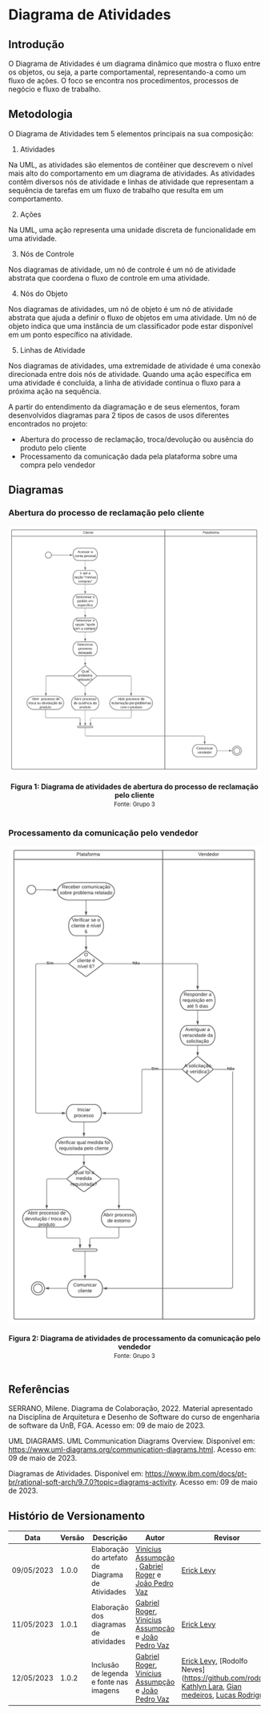# Diagrama de Atividades

## Introdução
O Diagrama de Atividades é um diagrama dinâmico que mostra o fluxo entre os objetos, ou seja, a parte comportamental, representando-a como um fluxo de ações. O foco se encontra nos procedimentos, processos de negócio e fluxo de trabalho.

## Metodologia

O Diagrama de Atividades tem 5 elementos principais na sua composição:
1. Atividades

Na UML, as atividades são elementos de contêiner que descrevem o nível mais alto do comportamento em um diagrama de atividades. As atividades contêm diversos nós de atividade e linhas de atividade que representam a sequência de tarefas em um fluxo de trabalho que resulta em um comportamento.

2. Ações

Na UML, uma ação representa uma unidade discreta de funcionalidade em uma atividade.

3. Nós de Controle

Nos diagramas de atividade, um nó de controle é um nó de atividade abstrata que coordena o fluxo de controle em uma atividade.

4. Nós do Objeto

Nos diagramas de atividades, um nó de objeto é um nó de atividade abstrata que ajuda a definir o fluxo de objetos em uma atividade. Um nó de objeto indica que uma instância de um classificador pode estar disponível em um ponto específico na atividade.

5. Linhas de Atividade

Nos diagramas de atividades, uma extremidade de atividade é uma conexão direcionada entre dois nós de atividade. Quando uma ação específica em uma atividade é concluída, a linha de atividade contínua o fluxo para a próxima ação na sequência.

A partir do entendimento da diagramação e de seus elementos, foram desenvolvidos diagramas para 2 tipos de casos de usos diferentes encontrados no projeto:

* Abertura do processo de reclamação, troca/devolução ou ausência do produto pelo cliente
* Processamento da comunicação dada pela plataforma sobre uma compra pelo vendedor


## Diagramas

### Abertura do processo de reclamação pelo cliente

![Diagrama de Atividades Comprador](/docs/Assets/diagramasAgeisImg/DiagramaDeAtividadesComprador.png)

<figcaption align='center'>
  <b>Figura 1: Diagrama de atividades de abertura do processo de reclamação pelo cliente</b>
  </br>
  <small>Fonte: Grupo 3</small>
</figcaption>
</br>

### Processamento da comunicação pelo vendedor

![Diagrama de Atividades Vendedor](/docs/Assets/diagramasAgeisImg/DiagramaDeAtividadesVendedor.png)

<figcaption align='center'>
  <b>Figura 2: Diagrama de atividades de processamento da comunicação pelo vendedor</b>
  </br>
  <small>Fonte: Grupo 3</small>
</figcaption>
</br>

## Referências

SERRANO, Milene. Diagrama de Colaboração, 2022. Material apresentado na Disciplina de Arquitetura e Desenho de Software do curso de engenharia de software da UnB, FGA. Acesso em: 09 de maio de 2023.

UML DIAGRAMS. UML Communication Diagrams Overview. Disponível em: https://www.uml-diagrams.org/communication-diagrams.html. Acesso em: 09 de maio de 2023.

Diagramas de Atividades. Disponível em: https://www.ibm.com/docs/pt-br/rational-soft-arch/9.7.0?topic=diagrams-activity. Acesso em: 09 de maio de 2023.

## Histório de Versionamento

Data | Versão |Descrição |Autor | Revisor
-----|--------|----------|------|--------
| 09/05/2023 | 1.0.0 | Elaboração do artefato de Diagrama de Atividades | [Vinícius Assumpção](https://github.com/viniman27) , [Gabriel Roger](https://github.com/GabrielRoger07) e [João Pedro Vaz](https://github.com/JoaoPedro0803) | [Erick Levy](https://github.com/Ericklevy) |
| 11/05/2023 | 1.0.1 | Elaboração dos diagramas de atividades | [Gabriel Roger](https://github.com/GabrielRoger07), [Vinícius Assumpção](https://github.com/viniman27) e [João Pedro Vaz](https://github.com/JoaoPedro0803) | [Erick Levy](https://github.com/Ericklevy) |
| 12/05/2023 | 1.0.2 | Inclusão de legenda e fonte nas imagens | [Gabriel Roger](https://github.com/GabrielRoger07), [Vinícius Assumpção](https://github.com/viniman27) e [João Pedro Vaz](https://github.com/JoaoPedro0803) | [Erick Levy](https://github.com/Ericklevy), [Rodolfo Neves](https://github.com/roddas, [Kathlyn Lara](https://github.com/klmurussi), [Gian medeiros](https://github.com/GianMedeiros), [Lucas Rodrigues](https://github.com/nickby2) |
